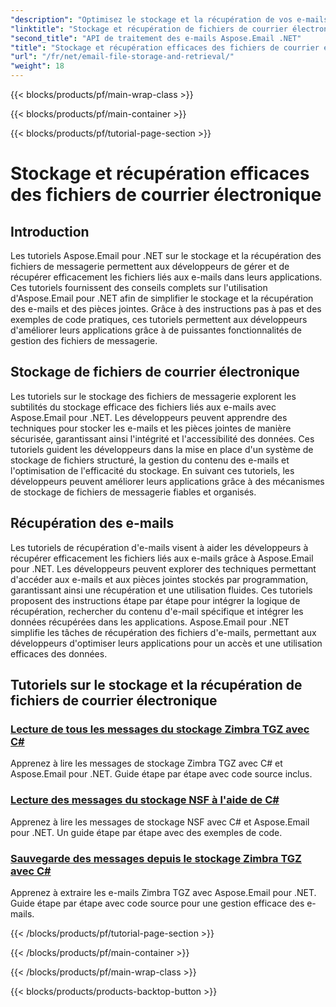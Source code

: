 ```yaml
---
"description": "Optimisez le stockage et la récupération de vos e-mails grâce aux tutoriels Aspose.Email pour .NET. Apprenez à gérer et à accéder aux e-mails et aux pièces jointes par programmation."
"linktitle": "Stockage et récupération de fichiers de courrier électronique"
"second_title": "API de traitement des e-mails Aspose.Email .NET"
"title": "Stockage et récupération efficaces des fichiers de courrier électronique"
"url": "/fr/net/email-file-storage-and-retrieval/"
"weight": 18
---
```


{{< blocks/products/pf/main-wrap-class >}}

{{< blocks/products/pf/main-container >}}

{{< blocks/products/pf/tutorial-page-section >}}

# Stockage et récupération efficaces des fichiers de courrier électronique


## Introduction

Les tutoriels Aspose.Email pour .NET sur le stockage et la récupération des fichiers de messagerie permettent aux développeurs de gérer et de récupérer efficacement les fichiers liés aux e-mails dans leurs applications. Ces tutoriels fournissent des conseils complets sur l'utilisation d'Aspose.Email pour .NET afin de simplifier le stockage et la récupération des e-mails et des pièces jointes. Grâce à des instructions pas à pas et des exemples de code pratiques, ces tutoriels permettent aux développeurs d'améliorer leurs applications grâce à de puissantes fonctionnalités de gestion des fichiers de messagerie.

## Stockage de fichiers de courrier électronique

Les tutoriels sur le stockage des fichiers de messagerie explorent les subtilités du stockage efficace des fichiers liés aux e-mails avec Aspose.Email pour .NET. Les développeurs peuvent apprendre des techniques pour stocker les e-mails et les pièces jointes de manière sécurisée, garantissant ainsi l'intégrité et l'accessibilité des données. Ces tutoriels guident les développeurs dans la mise en place d'un système de stockage de fichiers structuré, la gestion du contenu des e-mails et l'optimisation de l'efficacité du stockage. En suivant ces tutoriels, les développeurs peuvent améliorer leurs applications grâce à des mécanismes de stockage de fichiers de messagerie fiables et organisés.

## Récupération des e-mails

Les tutoriels de récupération d'e-mails visent à aider les développeurs à récupérer efficacement les fichiers liés aux e-mails grâce à Aspose.Email pour .NET. Les développeurs peuvent explorer des techniques permettant d'accéder aux e-mails et aux pièces jointes stockés par programmation, garantissant ainsi une récupération et une utilisation fluides. Ces tutoriels proposent des instructions étape par étape pour intégrer la logique de récupération, rechercher du contenu d'e-mail spécifique et intégrer les données récupérées dans les applications. Aspose.Email pour .NET simplifie les tâches de récupération des fichiers d'e-mails, permettant aux développeurs d'optimiser leurs applications pour un accès et une utilisation efficaces des données.

## Tutoriels sur le stockage et la récupération de fichiers de courrier électronique
### [Lecture de tous les messages du stockage Zimbra TGZ avec C#](./reading-all-messages-from-zimbra-tgz-storage-with-csharp/)
Apprenez à lire les messages de stockage Zimbra TGZ avec C# et Aspose.Email pour .NET. Guide étape par étape avec code source inclus.
### [Lecture des messages du stockage NSF à l'aide de C#](./reading-messages-from-nsf-storage-using-csharp/)
Apprenez à lire les messages de stockage NSF avec C# et Aspose.Email pour .NET. Un guide étape par étape avec des exemples de code.
### [Sauvegarde des messages depuis le stockage Zimbra TGZ avec C#](./saving-messages-from-zimbra-tgz-storage-with-csharp/)
Apprenez à extraire les e-mails Zimbra TGZ avec Aspose.Email pour .NET. Guide étape par étape avec code source pour une gestion efficace des e-mails.

{{< /blocks/products/pf/tutorial-page-section >}}

{{< /blocks/products/pf/main-container >}}

{{< /blocks/products/pf/main-wrap-class >}}

{{< blocks/products/products-backtop-button >}}